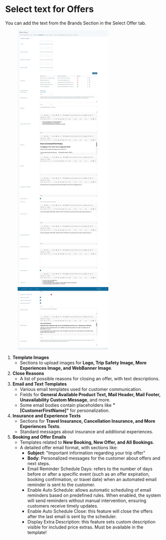 # Select text for Offers

You can add the text from the Brands Section in the Select Offer tab.&#x20;

<figure><img src="../.gitbook/assets/image (22) (1) (1) (1) (1) (1) (1) (1).png" alt=""><figcaption></figcaption></figure>

1. **Template Images**
   * Sections to upload images for **Logo, Trip Safety Image, More Experiences Image, and WebBanner Image**.
2. **Close Reasons**
   * A list of possible reasons for closing an offer, with text descriptions.
3. **Email and Text Templates**
   * Various email templates used for customer communication.
   * Fields for **General Available Product Text, Mail Header, Mail Footer, Unavailability Custom Message**, and more.
   * Some email bodies contain placeholders like **"\[CustomerFirstName]"** for personalization.
4. **Insurance and Experience Texts**
   * Sections for **Travel Insurance, Cancellation Insurance, and More Experiences Texts**.
   * Standard messages about insurance and additional experiences.
5. **Booking and Offer Emails**
   * Templates related to **New Booking, New Offer, and All Bookings**.
   * A detailed offer email format, with sections like:
     * **Subject**: "Important information regarding your trip offer"
     * **Body**: Personalized messages for the customer about offers and next steps.
     * Email Reminder Schedule Days: refers to the number of days before or after a specific event (such as an offer expiration, booking confirmation, or travel date) when an automated email reminder is sent to the customer.
     * Enable Auto Schedule: allows automatic scheduling of email reminders based on predefined rules. When enabled, the system will send reminders without manual intervention, ensuring customers receive timely updates.
     * Enable Auto Schedule Close: this feature will close the offers after the last email is sent by the scheduler.
     * Display Extra Description: this feature sets custom description visible for included price extras. Must be available in the template!
